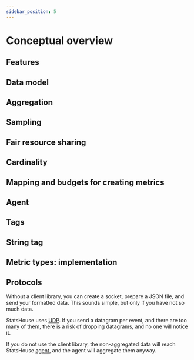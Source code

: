 ```yaml
---
sidebar_position: 5
---
```


# Conceptual overview

## Features

## Data model

## Aggregation


## Sampling

## Fair resource sharing

## Cardinality

## Mapping and budgets for creating metrics

## Agent


## Tags

## String tag

## Metric types: implementation


## Protocols

Without a client library, you can create a socket, prepare a JSON file, and send your formatted data.
This sounds simple, but only if you have not so much data.

StatsHouse uses [UDP](https://en.wikipedia.org/wiki/User_Datagram_Protocol).
If you send a datagram per event, and there are too many of them,
there is a risk of dropping datagrams, and no one will notice it.

If you do not use the client library, the non-aggregated data will reach StatsHouse
[agent](../conceptual-overview.md#agent), and the agent will aggregate them anyway.
